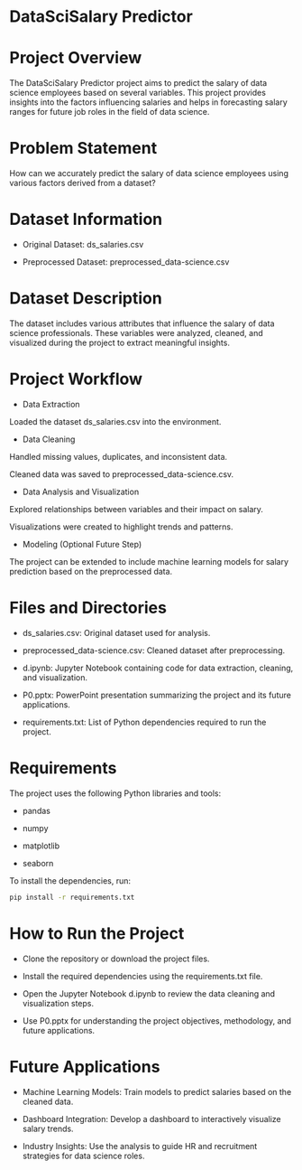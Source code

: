 # DataSciSalary Predictor

# Project Overview

The DataSciSalary Predictor project aims to predict the salary of data science employees based on several variables. This project provides insights into the factors influencing salaries and helps in forecasting salary ranges for future job roles in the field of data science.

# Problem Statement

How can we accurately predict the salary of data science employees using various factors derived from a dataset?

# Dataset Information

* Original Dataset: ds_salaries.csv

* Preprocessed Dataset: preprocessed_data-science.csv

# Dataset Description

The dataset includes various attributes that influence the salary of data science professionals. These variables were analyzed, cleaned, and visualized during the project to extract meaningful insights.

# Project Workflow

- Data Extraction

Loaded the dataset ds_salaries.csv into the environment.

- Data Cleaning

Handled missing values, duplicates, and inconsistent data.

Cleaned data was saved to preprocessed_data-science.csv.

- Data Analysis and Visualization

Explored relationships between variables and their impact on salary.

Visualizations were created to highlight trends and patterns.

- Modeling (Optional Future Step)

The project can be extended to include machine learning models for salary prediction based on the preprocessed data.

# Files and Directories

* ds_salaries.csv: Original dataset used for analysis.

* preprocessed_data-science.csv: Cleaned dataset after preprocessing.

* d.ipynb: Jupyter Notebook containing code for data extraction, cleaning, and visualization.

* P0.pptx: PowerPoint presentation summarizing the project and its future applications.

* requirements.txt: List of Python dependencies required to run the project.

# Requirements

The project uses the following Python libraries and tools:

- pandas

- numpy

- matplotlib

- seaborn

To install the dependencies, run:
```bash
pip install -r requirements.txt
```
# How to Run the Project

* Clone the repository or download the project files.

* Install the required dependencies using the requirements.txt file.

* Open the Jupyter Notebook d.ipynb to review the data cleaning and visualization steps.

* Use P0.pptx for understanding the project objectives, methodology, and future applications.

# Future Applications

- Machine Learning Models: Train models to predict salaries based on the cleaned data.

- Dashboard Integration: Develop a dashboard to interactively visualize salary trends.

- Industry Insights: Use the analysis to guide HR and recruitment strategies for data science roles.